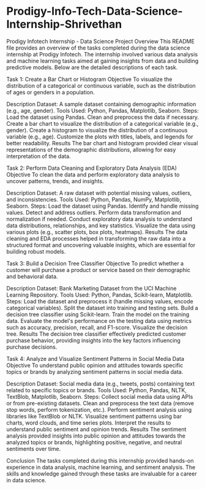# Prodigy-Info-Tech-Data-Science-Internship-Shrivethan
Prodigy Infotech Internship - Data Science Project
Overview
This README file provides an overview of the tasks completed during the data science internship at Prodigy Infotech. The internship involved various data analysis and machine learning tasks aimed at gaining insights from data and building predictive models. Below are the detailed descriptions of each task.

Task 1: Create a Bar Chart or Histogram
Objective
To visualize the distribution of a categorical or continuous variable, such as the distribution of ages or genders in a population.

Description
Dataset: A sample dataset containing demographic information (e.g., age, gender).
Tools Used: Python, Pandas, Matplotlib, Seaborn.
Steps:
Load the dataset using Pandas.
Clean and preprocess the data if necessary.
Create a bar chart to visualize the distribution of a categorical variable (e.g., gender).
Create a histogram to visualize the distribution of a continuous variable (e.g., age).
Customize the plots with titles, labels, and legends for better readability.
Results
The bar chart and histogram provided clear visual representations of the demographic distributions, allowing for easy interpretation of the data.

Task 2: Perform Data Cleaning and Exploratory Data Analysis (EDA)
Objective
To clean the data and perform exploratory data analysis to uncover patterns, trends, and insights.

Description
Dataset: A raw dataset with potential missing values, outliers, and inconsistencies.
Tools Used: Python, Pandas, NumPy, Matplotlib, Seaborn.
Steps:
Load the dataset using Pandas.
Identify and handle missing values.
Detect and address outliers.
Perform data transformation and normalization if needed.
Conduct exploratory data analysis to understand data distributions, relationships, and key statistics.
Visualize the data using various plots (e.g., scatter plots, box plots, heatmaps).
Results
The data cleaning and EDA processes helped in transforming the raw data into a structured format and uncovering valuable insights, which are essential for building robust models.

Task 3: Build a Decision Tree Classifier
Objective
To predict whether a customer will purchase a product or service based on their demographic and behavioral data.

Description
Dataset: Bank Marketing Dataset from the UCI Machine Learning Repository.
Tools Used: Python, Pandas, Scikit-learn, Matplotlib.
Steps:
Load the dataset and preprocess it (handle missing values, encode categorical variables).
Split the dataset into training and testing sets.
Build a decision tree classifier using Scikit-learn.
Train the model on the training data.
Evaluate the model's performance on the testing data using metrics such as accuracy, precision, recall, and F1-score.
Visualize the decision tree.
Results
The decision tree classifier effectively predicted customer purchase behavior, providing insights into the key factors influencing purchase decisions.

Task 4: Analyze and Visualize Sentiment Patterns in Social Media Data
Objective
To understand public opinion and attitudes towards specific topics or brands by analyzing sentiment patterns in social media data.

Description
Dataset: Social media data (e.g., tweets, posts) containing text related to specific topics or brands.
Tools Used: Python, Pandas, NLTK, TextBlob, Matplotlib, Seaborn.
Steps:
Collect social media data using APIs or from pre-existing datasets.
Clean and preprocess the text data (remove stop words, perform tokenization, etc.).
Perform sentiment analysis using libraries like TextBlob or NLTK.
Visualize sentiment patterns using bar charts, word clouds, and time series plots.
Interpret the results to understand public sentiment and opinion trends.
Results
The sentiment analysis provided insights into public opinion and attitudes towards the analyzed topics or brands, highlighting positive, negative, and neutral sentiments over time.

Conclusion
The tasks completed during this internship provided hands-on experience in data analysis, machine learning, and sentiment analysis. The skills and knowledge gained through these tasks are invaluable for a career in data science.

